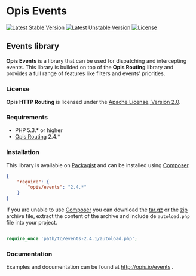 Opis Events
===========
[![Latest Stable Version](https://poser.pugx.org/opis/events/version.png)](https://packagist.org/packages/opis/events)
[![Latest Unstable Version](https://poser.pugx.org/opis/events/v/unstable.png)](//packagist.org/packages/opis/events)
[![License](https://poser.pugx.org/opis/events/license.png)](https://packagist.org/packages/opis/events)

Events library
--------------
**Opis Events** is a library that can be used for dispatching and intercepting events. This library is
builded on top of the **Opis Routing** library and provides a full range of features like filters and
events' priorities. 

### License

**Opis HTTP Routing** is licensed under the [Apache License, Version 2.0](http://www.apache.org/licenses/LICENSE-2.0). 

### Requirements

* PHP 5.3.* or higher
* [Opis Routing](http://www.opis.io/routing) 2.4.*

### Installation

This library is available on [Packagist](https://packagist.org/packages/opis/events) and can be installed using [Composer](http://getcomposer.org).

```json
{
    "require": {
        "opis/events": "2.4.*"
    }
}
```

If you are unable to use [Composer](http://getcomposer.org) you can download the
[tar.gz](https://github.com/opis/events/archive/2.4.1.tar.gz) or the [zip](https://github.com/opis/events/archive/2.4.1.zip)
archive file, extract the content of the archive and include de `autoload.php` file into your project. 

```php

require_once 'path/to/events-2.4.1/autoload.php';

```

### Documentation

Examples and documentation can be found at http://opis.io/events .